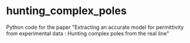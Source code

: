 # hunting_complex_poles
Python code for the paper "Extracting an accurate model for permittivity from experimental data : Hunting complex poles from the real line"
